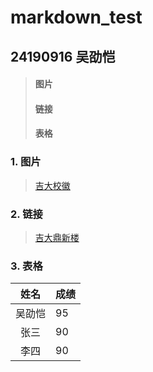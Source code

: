 # markdown_test
## 24190916 吴劭恺
> #### 图片
> #### 链接
> #### 表格

### 1. 图片
> [吉大校徽](jlu.png)
### 2. 链接
> [吉大鼎新楼](https://img0.baidu.com/it/u=4196542724,1829268828&fm=253&fmt=auto&app=120&f=JPEG?w=916&h=500)
### 3. 表格
|姓名                             |成绩                                |
|:------------------------------------:|------------------------------------|
|吴劭恺                            |95|
|张三                             |90|
|李四                             |90|
